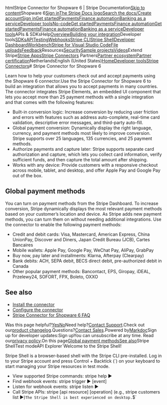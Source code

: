 htmlStripe Connector for Shopware 6 | Stripe Documentation[Skip to content](#main-content)Shopware 6[Sign in](https://dashboard.stripe.com/login?redirect=https%3A%2F%2Fdocs.stripe.com%2Fconnectors%2Fshopware6)[The Stripe Docs logo](/)[Search the docs/](#)[Create account](https://dashboard.stripe.com/register)[Sign in](https://dashboard.stripe.com/login?redirect=https%3A%2F%2Fdocs.stripe.com%2Fconnectors%2Fshopware6)[Get started](/get-started)[Payments](/payments)[Finance automation](/finance-automation)[Banking as a service](/financial-services)[Developer tools](/development)[No-code](/no-code)[Get started](/get-started)[Payments](/payments)[Finance automation](/finance-automation)[](#)[Get started](/get-started)[Payments](/payments)[Finance automation](/finance-automation)[Banking as a service](/financial-services)[Developer tools](/development)[](#)APIs & SDKsHelp[Overview](/docs/development)[Building your integration](#)Developer tools[SDKs](#)[API](#)[Testing](#)[Webhooks](#)[Stripe CLI](#)[Stripe Shell](#)[Developer Dashboard](#)[Workbench](#)[Stripe for Visual Studio Code](/docs/stripe-vscode)[File uploads](/docs/file-upload)[Feedback](/docs/dev-tools-csat)Resources[Security](#)[Sample projects](#)[Videos](#)Extend Stripe[Stripe Apps](#)[Stripe Connectors](#)
Partners[Partner ecosystem](/docs/partners)[Partner certification](/docs/partners/training-and-certification)NetherlandsEnglish (United States)[](#)[](#)[Home](/docs)[Developer tools](/docs/development)[Stripe Connectors](/docs/connectors)# Stripe Connector for Shopware 6

Learn how to help your customers check out and accept payments using the Shopware 6 connector.Use the Stripe Connector for Shopware 6 to build an integration that allows you to accept payments in many countries. The connector integrates Stripe Elements, an embedded UI component that lets you accept more than 25 payment methods with a single integration and that comes with the following features:

- Built-in conversion logic: Increase conversion by reducing user friction and errors with features such as address auto-complete, real-time card validation, descriptive error messages, and third-party auto-fill.
- Global payment conversion: Dynamically display the right language, currency, and payment methods most likely to improve conversion. Stripe supports over 25 languages, 135 currencies, and 25 payment methods.
- Authorize payments and capture later: Stripe supports separate card authorization and capture, which lets you collect card information, verify sufficient funds, and then capture the total amount after shipping.
- Works with any device: Provide customers with a responsive checkout across mobile, tablet, and desktop, and offer Apple Pay and Google Pay out of the box.

## Global payment methods

You can turn on payment methods from the Stripe Dashboard. To increase conversion, Stripe dynamically displays the most relevant payment methods based on your customer’s location and device. As Stripe adds new payment methods, you can turn them on without needing additional integrations. Use the connector to enable the following payment methods:

- Credit and debit cards: Visa, Mastercard, American Express, China UnionPay, Discover and Diners, Japan Credit Bureau (JCB), Cartes Bancaires
- Mobile wallets: Apple Pay, Google Pay, WeChat Pay, AliPay, GrabPay
- Buy now, pay later and installments: Klarna, Afterpay (Clearpay)
- Bank debits: ACH, SEPA debit, BECS direct debit, pre-authorized debit in Canada
- Other popular payment methods: Bancontact, EPS, Giropay, iDEAL, Przelewy24, SOFORT, FPX, Boleto, OXXO

## See also

- [Install the connector](/connectors/shopware6/installation)
- [Configure the connector](/connectors/shopware6/configuration)
- [Stripe Connector for Shopware 6 FAQ](https://support.stripe.com/questions/shopware)

Was this page helpful?[Yes](#)[No](#)Need help?[Contact Support](https://support.stripe.com/).Check out our[product changelog](https://stripe.com/blog/changelog).Questions?[Contact Sales](https://stripe.com/contact/sales).Powered by[Markdoc](https://markdoc.dev)Sign up for developer updates:Sign upYou can unsubscribe at any time. Read our[privacy policy](https://stripe.com/privacy).On this page[Global payment methods](#global-payment-methods)[See also](#see-also)Stripe ShellTest modeAPI Explorer[](https://stripe.com/docs/stripe-cli#install)`Welcome to the Stripe Shell!

Stripe Shell is a browser-based shell with the Stripe CLI pre-installed. Log in to your
Stripe account and press Control + Backtick (`) on your keyboard to start managing your Stripe
resources in test mode.

- View supported Stripe commands: stripe help ▶️
- Find webhook events: stripe trigger ▶️ [event]
- Listen for webhook events: stripe listen ▶
- Call Stripe APIs: stripe [api resource] [operation] (e.g., stripe customers list ▶️)`The Stripe Shell is best experienced on desktop.`$`